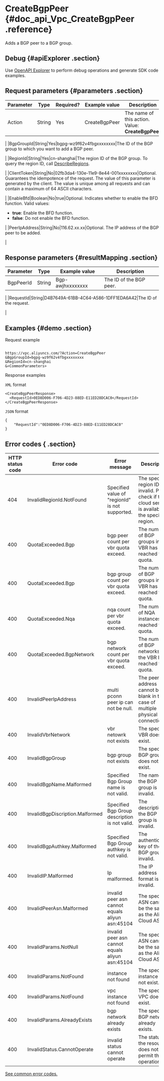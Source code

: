 # CreateBgpPeer {#doc_api_Vpc_CreateBgpPeer .reference}

Adds a BGP peer to a BGP group.

## Debug {#apiExplorer .section}

Use [OpenAPI Explorer](https://api.aliyun.com/#product=Vpc&api=CreateBgpPeer) to perform debug operations and generate SDK code examples.

## Request parameters {#parameters .section}

|Parameter|Type|Required?|Example value|Description|
|---------|----|---------|-------------|-----------|
|Action|String|Yes|CreateBgpPeer|The name of this action. Value: **CreateBgpPeer**

 |
|BgpGroupId|String|Yes|bgpg-wz9f62v4fbgxxxxxxxx|The ID of the BGP group to which you want to add a BGP peer.

 |
|RegionId|String|Yes|cn-shanghai|The region ID of the BGP group. To query the region ID, call [DescribeRegions](~~36063~~).

 |
|ClientToken|String|No|02fb3da4-130e-11e9-8e44-001xxxxxxxx|Optional. Guarantees the idempotence of the request. The value of this parameter is generated by the client. The value is unique among all requests and can contain a maximum of 64 ASCII characters.

 |
|EnableBfd|Boolean|No|true|Optional. Indicates whether to enable the BFD function. Valid values:

 -   **true**: Enable the BFD function.
-   **false**: Do not enable the BFD function.

 |
|PeerIpAddress|String|No|116.62.xx.xx|Optional. The IP address of the BGP peer to be added.

 |

## Response parameters {#resultMapping .section}

|Parameter|Type|Example value|Description|
|---------|----|-------------|-----------|
|BgpPeerId|String|Bgp-awjhxxxxxxxx|The ID of the BGP peer.

 |
|RequestId|String|D4B7649A-61BB-4C64-A586-1DFF1EDA6A42|The ID of the request.

 |

## Examples {#demo .section}

Request example

``` {#request_demo}

https://vpc.aliyuncs.com/?Action=CreateBgpPeer
&BgpGroupId=bgpg-wz9f62v4fbgxxxxxxxx
&RegionId=cn-shanghai
&<CommonParameters>

```

Response examples

`XML` format

``` {#xml_return_success_demo}
<CreateBgpPeerResponse>
  <RequestId>0ED8D006-F706-4D23-88ED-E11ED28DCAC0</RequestId>
</CreateBgpPeerResponse>

```

`JSON` format

``` {#json_return_success_demo}
{
	"RequestId":"0ED8D006-F706-4D23-88ED-E11ED28DCAC0"
}
```

## Error codes { .section}

|HTTP status code|Error code|Error message|Description|
|----------------|----------|-------------|-----------|
|404|InvalidRegionId.NotFound|Specified value of "regionId" is not supported.|The specified region ID is invalid. Please check if the cloud service is available in the specified region.|
|400|QuotaExceeded.Bgp|bgp peer count per vbr quota exceed.|The number of BGP groups in the VBR has reached the quota.|
|400|QuotaExceeded.Bgp|bgp group count per vbr quota exceed.|The number of BGP groups in the VBR has reached the quota.|
|400|QuotaExceeded.Nqa|nqa count per vbr quota exceed.|The number of NQA instances has reached the quota.|
|400|QuotaExceeded.BgpNetwork|bgp network count per vbr quota exceed.|The number of BGP networks of the VBR has reached the quota.|
|400|InvalidPeerIpAddress|multi pconn peer ip can not be null.|The peer IP address cannot be left blank in the case of multiple physical connections.|
|400|InvalidVbrNetwork|vbr netowrk not exists|The specified VBR does not exist.|
|400|InvalidBgpGroup|bgp group not exists|The specified BGP group does not exist.|
|400|InvalidBgpName.Malformed|Specified Bgp Group name is not valid.|The name of the BGP group is invalid.|
|400|InvalidBgpDiscription.Malformed|Specified Bgp Group description is not valid.|The description of the BGP group is invalid.|
|400|InvalidBgpAuthkey.Malformed|Specified Bgp Group authkey is not valid.|The authentication key of the BGP group is invalid.|
|400|InvalidIP.Malformed|Ip malformed.|The IP address format is invalid.|
|400|InvalidPeerAsn.Malformed|invalid peer asn cannot equals aliyun asn:45104|The specified ASN cannot be the same as the Alibaba Cloud ASN.|
|400|InvalidParams.NotNull|invalid peer asn cannot equals aliyun asn:45104|The specified ASN cannot be the same as the Alibaba Cloud ASN.|
|400|InvalidParams.NotFound|instance not found|The specified instance does not exist.|
|400|InvalidParams.NotFound|vpc instance not found|The specified VPC does not exist.|
|400|InvalidParams.AlreadyExists|bgp network already exists|The specified BGP network already exists.|
|400|InvalidStatus.CannotOperate|invalid status cannot operate|The status of the resource does not permit this operation.|

[See common error codes.](https://error-center.aliyun.com/status/product/Vpc)

